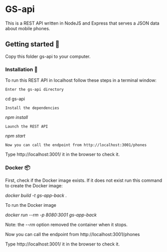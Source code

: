 # GS-api 

This is a REST API written in NodeJS and Express that serves a JSON data about mobile phones.

## Getting started 🚀

Copy this folder gs-api to your computer.

### Installation 🔧

To run this REST API in localhost follow these steps in a terminal window:

  ```
  Enter the gs-api directory
  ```
   cd gs-api

  ```
  Install the dependencies
  ```
   _npm install_

  ```
  Launch the REST API
  ```
   _npm start_

  ```
  Now you can call the endpoint from http://localhost:3001/phones
  ```
   Type http://localhost:3001/ it in the browser to check it.
 

### Docker 📦

First, check if the Docker image exists. If it does not exist run this command to create the Docker image:

_docker build -t gs-app-back ._


To run the Docker image

_docker run --rm -p 8080:3001 gs-app-back_

Note: the _--rm_ option removed the container when it stops.

Now you can call the endpoint from http://localhost:3001/phones

  Type http://localhost:3001/ it in the browser to check it.